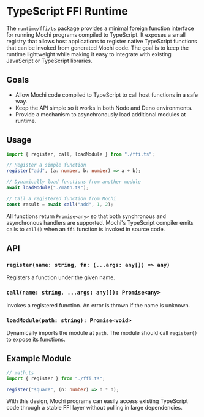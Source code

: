 # TypeScript FFI Runtime

The `runtime/ffi/ts` package provides a minimal foreign function interface for
running Mochi programs compiled to TypeScript. It exposes a small registry that
allows host applications to register native TypeScript functions that can be
invoked from generated Mochi code. The goal is to keep the runtime lightweight
while making it easy to integrate with existing JavaScript or TypeScript
libraries.

## Goals

- Allow Mochi code compiled to TypeScript to call host functions in a safe way.
- Keep the API simple so it works in both Node and Deno environments.
- Provide a mechanism to asynchronously load additional modules at runtime.

## Usage

```ts
import { register, call, loadModule } from "./ffi.ts";

// Register a simple function
register("add", (a: number, b: number) => a + b);

// Dynamically load functions from another module
await loadModule("./math.ts");

// Call a registered function from Mochi
const result = await call("add", 1, 2);
```

All functions return `Promise<any>` so that both synchronous and asynchronous
handlers are supported. Mochi's TypeScript compiler emits calls to `call()` when
an `ffi` function is invoked in source code.

## API

### `register(name: string, fn: (...args: any[]) => any)`
Registers a function under the given name.

### `call(name: string, ...args: any[]): Promise<any>`
Invokes a registered function. An error is thrown if the name is unknown.

### `loadModule(path: string): Promise<void>`
Dynamically imports the module at `path`. The module should call `register()`
to expose its functions.

## Example Module

```ts
// math.ts
import { register } from "./ffi.ts";

register("square", (n: number) => n * n);
```

With this design, Mochi programs can easily access existing TypeScript code
through a stable FFI layer without pulling in large dependencies.
